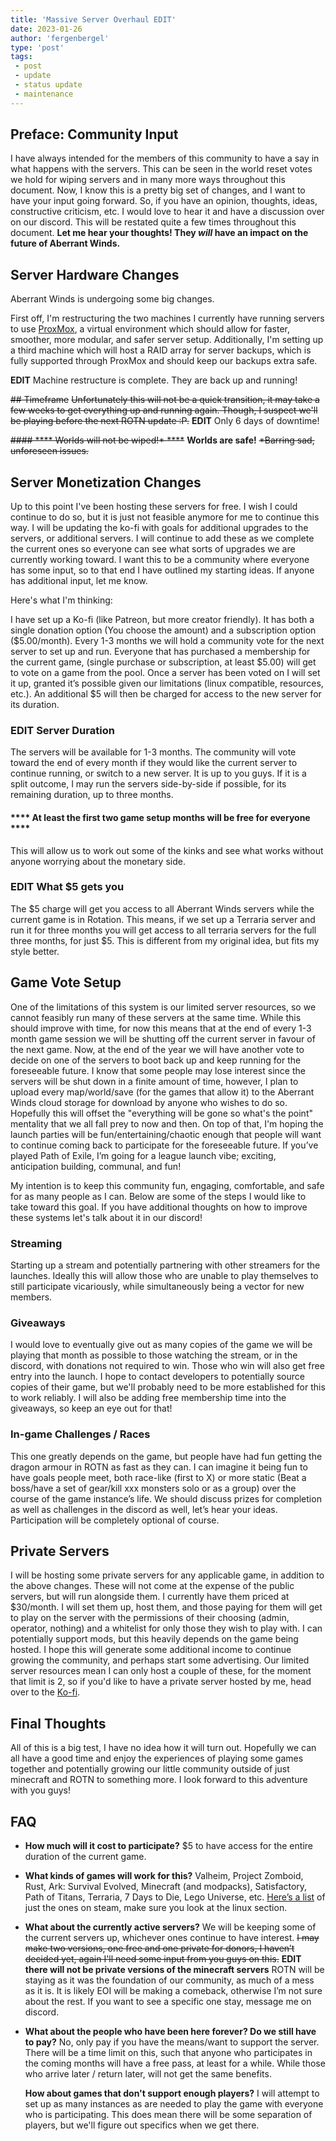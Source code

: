 ```yaml
---
title: 'Massive Server Overhaul EDIT'
date: 2023-01-26
author: 'fergenbergel'
type: 'post'
tags: 
 - post
 - update
 - status update
 - maintenance
---
```


## Preface: Community Input

I have always intended for the members of this community to have a say in what happens with the servers. This can be seen in the world reset votes we hold for wiping servers and in many more ways throughout this document. Now, I know this is a pretty big set of changes, and I want to have your input going forward. So, if you have an opinion, thoughts, ideas, constructive criticism, etc. I would love to hear it and have a discussion over on our discord. This will be restated quite a few times throughout this document. **Let me hear your thoughts! They *__will__* have an impact on the future of Aberrant Winds.**

## Server Hardware Changes

Aberrant Winds is undergoing some big changes.

First off, I'm restructuring the two machines I currently have running servers to use [ProxMox](https://www.proxmox.com/en/ "ProxMox"), a virtual environment which should allow for faster, smoother, more modular, and safer server setup. Additionally, I'm setting up a third machine which will host a RAID array for server backups, which is fully supported through ProxMox and should keep our backups extra safe.

**EDIT**
Machine restructure is complete. They are back up and running!

~~\## Timeframe~~
~~Unfortunately this will not be a quick transition, it may take a few weeks to get everything up and running again. Though, I suspect we'll be playing before the next ROTN update :P.~~ **EDIT** Only 6 days of downtime!

~~\#### **** Worlds will not be wiped!* ****~~ **Worlds are safe!**
~~*Barring sad, unforeseen issues.~~

## Server Monetization Changes

Up to this point I've been hosting these servers for free. I wish I could continue to do so, but it is just not feasible anymore for me to continue this way. I will be updating the ko-fi with goals for additional upgrades to the servers, or additional servers. I will continue to add these as we complete the current ones so everyone can see what sorts of upgrades we are currently working toward. I want this to be a community where everyone has some input, so to that end I have outlined my starting ideas. If anyone has additional input, let me know.

Here's what I'm thinking:

I have set up a Ko-fi (like Patreon, but more creator friendly). It has both a single donation option (You choose the amount) and a subscription option ($5.00/month). Every 1-3 months we will hold a community vote for the next server to set up and run. Everyone that has purchased a membership for the current game, (single purchase or subscription, at least $5.00) will get to vote on a game from the pool. Once a server has been voted on I will set it up, granted it’s possible given our limitations (linux compatible, resources, etc.). An additional $5 will then be charged for access to the new server for its duration.

### EDIT Server Duration

The servers will be available for 1-3 months. The community will vote toward the end of every month if they would like the current server to continue running, or switch to a new server. It is up to you guys. If it is a split outcome, I may run the servers side-by-side if possible, for its remaining duration, up to three months.

#### **** At least the first two game setup months will be free for everyone ****

This will allow us to work out some of the kinks and see what works without anyone worrying about the monetary side.

### EDIT What $5 gets you

The $5 charge will get you access to all Aberrant Winds servers while the current game is in Rotation. This means, if we set up a Terraria server and run it for three months you will get access to all terraria servers for the full three months, for just $5. This is different from my original idea, but fits my style better.

## Game Vote Setup

One of the limitations of this system is our limited server resources, so we cannot feasibly run many of these servers at the same time. While this should improve with time, for now this means that at the end of every 1-3 month game session we will be shutting off the current server in favour of the next game. Now, at the end of the year we will have another vote to decide on one of the servers to boot back up and keep running for the foreseeable future. I know that some people may lose interest since the servers will be shut down in a finite amount of time, however, I plan to upload every map/world/save (for the games that allow it) to the Aberrant Winds cloud storage for download by anyone who wishes to do so. Hopefully this will offset the "everything will be gone so what's the point" mentality that we all fall prey to now and then. On top of that, I'm hoping the launch parties will be fun/entertaining/chaotic enough that people will want to continue coming back to participate for the foreseeable future. If you’ve played Path of Exile, I’m going for a league launch vibe; exciting, anticipation building, communal, and fun!

My intention is to keep this community fun, engaging, comfortable, and safe for as many people as I can. Below are some of the steps I would like to take toward this goal. If you have additional thoughts on how to improve these systems let's talk about it in our discord!

### Streaming

Starting up a stream and potentially partnering with other streamers for the launches. Ideally this will allow those who are unable to play themselves to still participate vicariously, while simultaneously being a vector for new members.

### Giveaways

I would love to eventually give out as many copies of the game we will be playing that month as possible to those watching the stream, or in the discord, with donations not required to win. Those who win will also get free entry into the launch. I hope to contact developers to potentially source copies of their game, but we'll probably need to be more established for this to work reliably. I will also be adding free membership time into the giveaways, so keep an eye out for that!

### In-game Challenges / Races

This one greatly depends on the game, but people have had fun getting the dragon armour in ROTN as fast as they can. I can imagine it being fun to have goals people meet, both race-like (first to X) or more static (Beat a boss/have a set of gear/kill xxx monsters solo or as a group) over the course of the game instance’s life. We should discuss prizes for completion as well as challenges in the discord as well, let’s hear your ideas. Participation will be completely optional of course.

## Private Servers

I will be hosting some private servers for any applicable game, in addition to the above changes. These will not come at the expense of the public servers, but will run alongside them. I currently have them priced at $30/month. I will set them up, host them, and those paying for them will get to play on the server with the permissions of their choosing (admin, operator, nothing) and a whitelist for only those they wish to play with. I can potentially support mods, but this heavily depends on the game being hosted. I hope this will generate some additional income to continue growing the community, and perhaps start some advertising. Our limited server resources mean I can only host a couple of these, for the moment that limit is 2, so if you'd like to have a private server hosted by me, head over to the [Ko-fi](https://ko-fi.com/aberrantwinds "Aberrant Winds' Ko-fi").

## Final Thoughts

All of this is a big test, I have no idea how it will turn out. Hopefully we can all have a good time and enjoy the experiences of playing some games together and potentially growing our little community outside of just minecraft and ROTN to something more. I look forward to this adventure with you guys!

## FAQ

* **How much will it cost to participate?**
  $5 to have access for the entire duration of the current game.
* **What kinds of games will work for this?**
  Valheim, Project Zomboid, Rust, Ark: Survival Evolved, Minecraft (and modpacks), Satisfactory, Path of Titans, Terraria, 7 Days to Die, Lego Universe, etc. [Here’s a list](https://developer.valvesoftware.com/wiki/Dedicated_Servers_List "Valve Dedicated Server List") of just the ones on steam, make sure you look at the linux section.
* **What about the currently active servers?**
  We will be keeping some of the current servers up, whichever ones continue to have interest. ~~I may make two versions, one free and one private for donors, I haven’t decided yet, again I'll need some input from you guys on this.~~ **EDIT there will not be private versions of the minecraft servers** ROTN will be staying as it was the foundation of our community, as much of a mess as it is. It is likely EOI will be making a comeback, otherwise I’m not sure about the rest. If you want to see a specific one stay, message me on discord.
* **What about the people who have been here forever? Do we still have to pay?**
  No, only pay if you have the means/want to support the server. There will be a time limit on this, such that anyone who participates in the coming months will have a free pass, at least for a while. While those who arrive later / return later, will not get the same benefits.

  **How about games that don't support enough players?**
  I will attempt to set up as many instances as are needed to play the game with everyone who is participating. This does mean there will be some separation of players, but we'll figure out specifics when we get there.